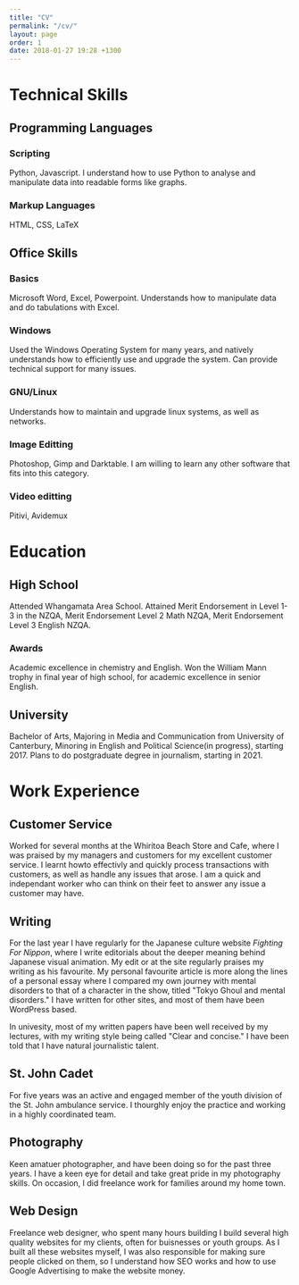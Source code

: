 ```yaml
---
title: "CV"
permalink: "/cv/"
layout: page
order: 1
date: 2018-01-27 19:28 +1300
---
```

Technical Skills
================

Programming Languages
---------------------

### Scripting

Python, Javascript. I understand how to use Python to analyse and
manipulate data into readable forms like graphs.

### Markup Languages

HTML, CSS, LaTeX

Office Skills
-------------

### Basics

Microsoft Word, Excel, Powerpoint. Understands how to manipulate data
and do tabulations with Excel.

### Windows

Used the Windows Operating System for many years, and natively
understands how to efficiently use and upgrade the system. Can provide
technical support for many issues.

### GNU/Linux

Understands how to maintain and upgrade linux systems, as well as
networks.

### Image Editting

Photoshop, Gimp and Darktable. I am willing to learn any other software
that fits into this category.

### Video editting

Pitivi, Avidemux

Education
=========

High School
-----------

Attended Whangamata Area School. Attained Merit Endorsement in Level 1-3 in the NZQA, Merit Endorsement Level 2
Math NZQA, Merit Endorsement Level 3 English NZQA.

### Awards

Academic excellence in chemistry and English. Won the William Mann trophy in final year of high school, for academic
excellence in senior English.

University
----------

Bachelor of Arts, Majoring in Media and Communication from University of
Canterbury, Minoring in English and Political Science(in progress),
starting 2017. Plans to do postgraduate degree in journalism, starting
in 2021.

Work Experience
===============

Customer Service
----------------

Worked for several months at the Whiritoa Beach Store and Cafe, where I was praised by my managers and customers for my excellent customer service. I learnt howto effectivly and quickly process transactions with customers, as well as handle any issues that arose. I am a quick and independant worker who can think on their feet to answer any issue a customer may have.

Writing
-------

For the last year I have regularly for the Japanese culture website
*Fighting For Nippon*, where I write editorials about the deeper meaning
behind Japanese visual animation. My edit or at the site regularly
praises my writing as his favourite. My personal favourite article is
more along the lines of a personal essay where I compared my own journey
with mental disorders to that of a character in the show, titled "Tokyo
Ghoul and mental disorders." I have written for other sites, and most of
them have been WordPress based.

In univesity, most of my written papers have been well received by my
lectures, with my writing style being called "Clear and concise." I have
been told that I have natural journalistic talent.

St. John Cadet
--------------

For five years was an active and engaged member of the youth division of
the St. John ambulance service. I thourghly enjoy the practice and
working in a highly coordinated team.

Photography
-----------

Keen amatuer photographer, and have been doing so for the past three
years. I have a keen eye for detail and take great pride in my
photography skills. On occasion, I did freelance work for families
around my home town.

Web Design
----------

Freelance web designer, who spent many hours building I build several
high quality websites for my clients, often for buisnesses or youth
groups. As I built all these websites myself, I was also responsible for
making sure people clicked on them, so I understand how SEO works and
how to use Google Advertising to make the website money.

